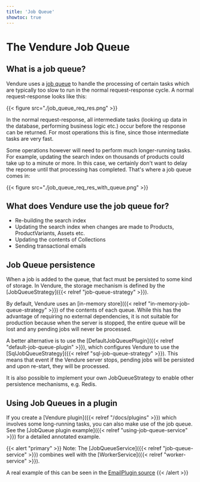 ```yaml
---
title: 'Job Queue'
showtoc: true
---
```


# The Vendure Job Queue

## What is a job queue?

Vendure uses a [job queue](https://en.wikipedia.org/wiki/Job_queue) to handle the processing of certain tasks which are typically too slow to run in the normal request-response cycle. A normal request-response looks like this:

{{< figure src="./job_queue_req_res.png" >}}

In the normal request-response, all intermediate tasks (looking up data in the database, performing business logic etc.) occur before the response can be returned. For most operations this is fine, since those intermediate tasks are very fast.

Some operations however will need to perform much longer-running tasks. For example, updating the search index on thousands of products could take up to a minute or more. In this case, we certainly don't want to delay the reponse until that processing has completed. That's where a job queue comes in:

{{< figure src="./job_queue_req_res_with_queue.png" >}}

## What does Vendure use the job queue for?

-   Re-building the search index
-   Updating the search index when changes are made to Products, ProductVariants, Assets etc.
-   Updating the contents of Collections
-   Sending transactional emails

## Job Queue persistence

When a job is added to the queue, that fact must be persisted to some kind of storage. In Vendure, the storage mechanism is defined by the [JobQueueStrategy]({{< relref "job-queue-strategy" >}}).

By default, Vendure uses an [in-memory store]({{< relref "in-memory-job-queue-strategy" >}}) of the contents of each queue. While this has the advantage of requiring no external dependencies, it is not suitable for production because when the server is stopped, the entire queue will be lost and any pending jobs will never be processed.

A better alternative is to use the [DefaultJobQueuePlugin]({{< relref "default-job-queue-plugin" >}}), which configures Vendure to use the [SqlJobQueueStrategy]({{< relref "sql-job-queue-strategy" >}}). This means that event if the Vendure server stops, pending jobs will be persisted and upon re-start, they will be processed.

It is also possible to implement your own JobQueueStrategy to enable other persistence mechanisms, e.g. Redis.

## Using Job Queues in a plugin

If you create a [Vendure plugin]({{< relref "/docs/plugins" >}}) which involves some long-running tasks, you can also make use of the job queue. See the [JobQueue plugin example]({{< relref "using-job-queue-service" >}}) for a detailed annotated example.

{{< alert "primary" >}}
Note: The [JobQueueService]({{< relref "job-queue-service" >}}) combines well with the [WorkerService]({{< relref "worker-service" >}}).

A real example of this can be seen in the [EmailPlugin source](https://github.com/vendure-ecommerce/vendure/blob/07e1958f1ad1766e6fd3dae80f526bb688c0288e/packages/email-plugin/src/plugin.ts#L201-L210)
{{< /alert >}}
